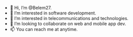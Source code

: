 - 👋 Hi, I’m @Belem27.
- 👀 I’m interested in software development.
- 🌱 I’m interested in telecommunications and technologies.
- 💞️ I’m looking to collaborate on web and mobile app dev.
- 📫 You can reach me at anytime.

<!---
Belem27/Belem27 is a ✨ special ✨ repository because its `README.md` (this file) appears on your GitHub profile.
You can click the Preview link to take a look at your changes.
--->
